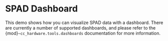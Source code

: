 # SPAD Dashboard

This demo shows how you can visualize SPAD data with a dashboard. There are currently a number of supported dashboards, and please refer to the {mod}`~cc_hardware.tools.dashboards` documentation for more information.
